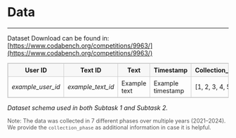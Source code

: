 # Data 
---

Dataset Download can be found in: [https://www.codabench.org/competitions/9963/](https://www.codabench.org/competitions/9963/)

<!-- Dataset schema used in both Subtask 1 and Subtask 2 -->
<table style="border-collapse:collapse;width:100%;border:1px solid #ccc;font-size:14px;">
  <thead>
    <tr style="background:#f7f7f7;">
      <th style="padding:6px 8px;border:1px solid #ccc;"><strong>User&nbsp;ID</strong></th>
      <th style="padding:6px 8px;border:1px solid #ccc;"><strong>Text&nbsp;ID</strong></th>
      <th style="padding:6px 8px;border:1px solid #ccc;"><strong>Text</strong></th>
      <th style="padding:6px 8px;border:1px solid #ccc;"><strong>Timestamp</strong></th>
      <th style="padding:6px 8px;border:1px solid #ccc;"><strong>Collection_Phase</strong></th>
      <th style="padding:6px 8px;border:1px solid #ccc;"><strong>Valence</strong></th>
      <th style="padding:6px 8px;border:1px solid #ccc;"><strong>Arousal</strong></th>
    </tr>
  </thead>
  <tbody>
    <tr>
      <td style="padding:6px 8px;border:1px solid #ccc;"><em>example_user_id</em></td>
      <td style="padding:6px 8px;border:1px solid #ccc;"><em>example_text_id</em></td>
      <td style="padding:6px 8px;border:1px solid #ccc;">Example text</td>
      <td style="padding:6px 8px;border:1px solid #ccc;">Example timestamp</td>
      <td style="padding:6px 8px;border:1px solid #ccc;">[1, 2, 3, 4, 5, 6]</td>
      <td style="padding:6px 8px;border:1px solid #ccc;">[0, 1, 2, 3, 4]</td>
      <td style="padding:6px 8px;border:1px solid #ccc;">[0, 1, 2]</td>
    </tr>
  </tbody>
</table>

<p style="margin-top:6px;"><em>Dataset schema used in both Subtask 1 and Subtask 2.</em></p>

<p style="font-size: 0.9em; color: #555; margin-top: 0.5em;">
  Note: The data was collected in 7 different phases over multiple years (2021–2024).  
  We provide the <code>collection_phase</code> as additional information in case it is helpful.
</p>